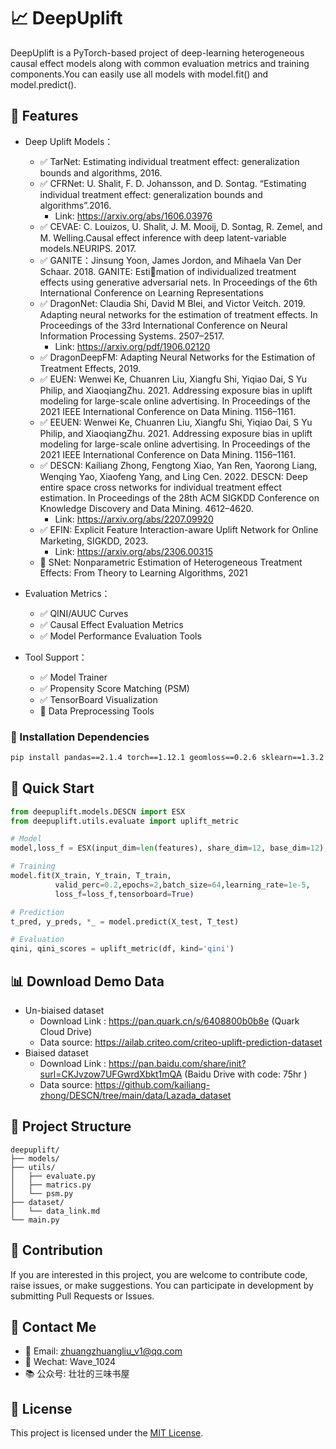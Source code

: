 # 📈 DeepUplift 
DeepUplift is a PyTorch-based project of deep-learning heterogeneous causal effect models along with common evaluation metrics and training components.You can easily use all models with model.fit() and model.predict().


## 🌟 Features
- Deep Uplift Models：
  - ✅ TarNet: Estimating individual treatment effect: generalization bounds and algorithms, 2016.
  - ✅ CFRNet: U. Shalit, F. D. Johansson, and D. Sontag. “Estimating individual treatment effect: generalization bounds and algorithms”.2016.
    - Link: https://arxiv.org/abs/1606.03976
  - ✅ CEVAE: C. Louizos, U. Shalit, J. M. Mooij, D. Sontag, R. Zemel, and M. Welling.Causal effect inference with deep latent-variable models.NEURIPS. 2017.
  - ✅ GANITE：Jinsung Yoon, James Jordon, and Mihaela Van Der Schaar. 2018. GANITE: Estimation of individualized treatment effects using generative adversarial nets. In
Proceedings of the 6th International Conference on Learning Representations
  - ✅ DragonNet: Claudia Shi, David M Blei, and Victor Veitch. 2019. Adapting neural networks for the estimation of treatment effects. In Proceedings of the 33rd International Conference on Neural Information Processing Systems. 2507–2517.
    - Link: https://arxiv.org/pdf/1906.02120 
  - ✅ DragonDeepFM: Adapting Neural Networks for the Estimation of Treatment Effects, 2019.
  - ✅ EUEN: Wenwei Ke, Chuanren Liu, Xiangfu Shi, Yiqiao Dai, S Yu Philip, and XiaoqiangZhu. 2021. Addressing exposure bias in uplift modeling for large-scale online advertising. In Proceedings of the 2021 IEEE International Conference on Data Mining. 1156–1161.
  - ✅ EEUEN: Wenwei Ke, Chuanren Liu, Xiangfu Shi, Yiqiao Dai, S Yu Philip, and XiaoqiangZhu. 2021. Addressing exposure bias in uplift modeling for large-scale online advertising. In Proceedings of the 2021 IEEE International Conference on Data Mining. 1156–1161.
  - ✅ DESCN: Kailiang Zhong, Fengtong Xiao, Yan Ren, Yaorong Liang, Wenqing Yao, Xiaofeng Yang, and Ling Cen. 2022. DESCN: Deep entire space cross networks for individual treatment effect estimation. In Proceedings of the 28th ACM SIGKDD Conference on Knowledge Discovery and Data Mining. 4612–4620.
    - Link: https://arxiv.org/abs/2207.09920 
  - ✅ EFIN: Explicit Feature Interaction-aware Uplift Network for Online Marketing, SIGKDD, 2023.
    - Link:  https://arxiv.org/abs/2306.00315
  - 🔄 SNet: Nonparametric Estimation of Heterogeneous Treatment Effects: From Theory to Learning Algorithms, 2021

- Evaluation Metrics：
  - ✅ QINI/AUUC Curves
  - ✅ Causal Effect Evaluation Metrics
  - ✅ Model Performance Evaluation Tools

- Tool Support：
  - ✅ Model Trainer
  - ✅ Propensity Score Matching (PSM)
  - ✅ TensorBoard Visualization
  - 🔄 Data Preprocessing Tools

### 🔧 Installation Dependencies
```bash
pip install pandas==2.1.4 torch==1.12.1 geomloss==0.2.6 sklearn==1.3.2 matplotlib==3.8.2 
```

## 🚀 Quick Start
```python
from deepuplift.models.DESCN import ESX
from deepuplift.utils.evaluate import uplift_metric

# Model
model,loss_f = ESX(input_dim=len(features), share_dim=12, base_dim=12),partial(esx_loss)

# Training
model.fit(X_train, Y_train, T_train,
          valid_perc=0.2,epochs=2,batch_size=64,learning_rate=1e-5,
          loss_f=loss_f,tensorboard=True)

# Prediction
t_pred, y_preds, *_ = model.predict(X_test, T_test)

# Evaluation
qini, qini_scores = uplift_metric(df, kind='qini')
```


## 📊 Download Demo Data
- Un-biaised dataset
    - Download Link : https://pan.quark.cn/s/6408800b0b8e (Quark Cloud Drive)
    - Data source: https://ailab.criteo.com/criteo-uplift-prediction-dataset
- Biaised dataset
    - Download Link : https://pan.baidu.com/share/init?surl=CKJvzow7UFGwrdXbkt1mQA (Baidu Drive with code: 75hr )
    - Data source: https://github.com/kailiang-zhong/DESCN/tree/main/data/Lazada_dataset


## 📁 Project Structure
```
deepuplift/
├── models/         
├── utils/          
│   ├── evaluate.py    
│   ├── matrics.py      
│   └── psm.py          
├── dataset/       
│   └── data_link.md    
└── main.py       
```


## 🤝 Contribution
If you are interested in this project, you are welcome to contribute code, raise issues, or make suggestions. You can participate in development by submitting Pull Requests or Issues.


## 💬 Contact Me
- 📮 Email: zhuangzhuangliu_v1@qq.com
- 💚 Wechat: Wave_1024
- 📚 公众号: 壮壮的三味书屋

## 📄 License
This project is licensed under the [MIT License](LICENSE).
